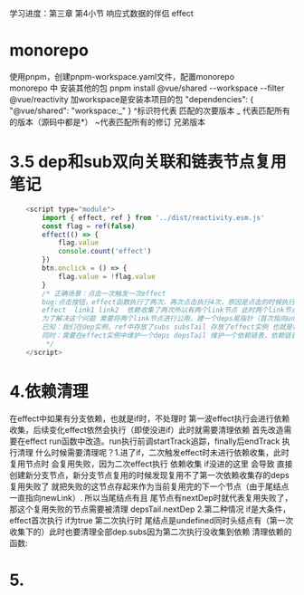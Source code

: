学习进度：第三章 第4小节 响应式数据的伴侣 effect

# monorepo

使用pnpm，创建pnpm-workspace.yaml文件，配置monorepo  
monorepo 中 安装其他的包 pnpm install @vue/shared --workspace --filter @vue/reactivity 加workspace是安装本项目的包
"dependencies": {
"@vue/shared": "workspace:_"
} ^标识符代表 匹配的次要版本 _ 代表匹配所有的版本（源码中都是\*） ~代表匹配所有的修订 兄弟版本

# 3.5 dep和sub双向关联和链表节点复用 笔记

```js
    <script type="module">
        import { effect, ref } from '../dist/reactivity.esm.js'
        const flag = ref(false)
        effect(() => {
            flag.value
            console.count('effect')
        })
        btn.onclick = () => {
            flag.value = !flag.value
        }
        /* 正确场景：点击一次触发一次effect
        bug:点击按钮，effect函数执行了两次，再次点击执行4次，原因是点击的时候执行了effect函数，里面又访问了flag 所以又进行了依赖收集
        effect  link1 link2  依赖收集了两次所以有两个link节点 此时两个link节点都指向同一个effect，所以执行了两次
        为了解决这个问题 需要将两个link节点进行公用，建一个deps尾指针（首次指向undefined）随后有公用节点时，移动尾指针到共用节点。最终目的是只执行一次effect（不管effect函数中有一个变量dep（点击造成多个依赖收集），还是多个变量dep（产生多个effect） effect都应该只执行一次）
        已知：我们在dep实例，ref中存放了subs subsTail 存放了effect实例 也就是每次单个dep（每个ref）所对应的 activeEffect链表（链表解决了effect嵌套关系）
        同时：需要在effect实例中维护一个deps depsTail 维护一个依赖链表，依赖链表存放的内容是每个link节点，l原有的link节点数据也要改造一下， 原先有sub nextSub preSub，sub原先存的是activeEffect，现在是 sub：deps depsTail  还要增加一个dep 指向 dep（ref的this），还有nextDep此时指向undefined
         */
    </script>
```

# 4.依赖清理

在effect中如果有分支依赖，也就是if时，不处理时 第一波effect执行会进行依赖收集，后续变化effect依然会执行（即使没进if）此时就需要清理依赖
首先改造需要在effect run函数中改造。run执行前调startTrack追踪，finally后endTrack 执行清理
什么时候需要清理呢？1.进了if，二次触发effect时未进行依赖收集，此时 复用节点时 会复用失败，因为二次effect执行 依赖收集 if没进的这里 会导致 直接创建新分支节点，新分支节点复用的时候发现复用不了第一次依赖收集存的deps 复用失败了 就把失败的这节点存起来作为当前复用完的下一个节点（由于尾结点一直指向newLink）.
所以当尾结点有且 尾节点有nextDep时就代表复用失败了，那这个复用失败的节点需要被清理 depsTail.nextDep 2.第二种情况 if是大条件，effect首次执行 if为true 第二次执行时 尾结点是undefined同时头结点有（第一次收集下的）此时也要清理全部dep.subs因为第二次执行没收集到依赖
清理依赖的函数:

# 5.
